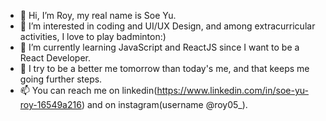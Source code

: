 - 👋 Hi, I’m Roy, my real name is Soe Yu.
- 👀 I’m interested in coding and UI/UX Design, and among extracurricular activities, I love to play badminton:)
- 🌱 I’m currently learning JavaScript and ReactJS since I want to be a React Developer.
- 💞️ I try to be a better me tomorrow than today's me, and that keeps me going further steps.
- 📫 You can reach me on linkedin(https://www.linkedin.com/in/soe-yu-roy-16549a216) and on instagram(username @roy05_).

<!---
Soeyuii26/Soeyuii26 is a ✨ special ✨ repository because its `README.md` (this file) appears on your GitHub profile.
You can click the Preview link to take a look at your changes.
--->
